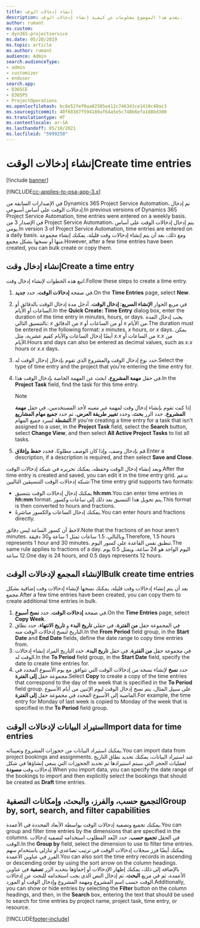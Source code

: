 ```yaml
---
title: إنشاء إدخالات الوقت
description: يقدم هذا الموضوع معلومات عن كيفية إنشاء إدخالات الوقت.
author: rumant
ms.custom:
- dyn365-projectservice
ms.date: 05/20/2019
ms.topic: article
ms.author: rumant
audience: Admin
search.audienceType:
- admin
- customizer
- enduser
search.app:
- D365CE
- D365PS
- ProjectOperations
ms.openlocfilehash: bc8e52fef0aa02505e412c746343ce1410c40ac3
ms.sourcegitcommit: 40f68387f594180af64a5e5c748b6efa188bd300
ms.translationtype: HT
ms.contentlocale: ar-SA
ms.lasthandoff: 05/10/2021
ms.locfileid: "5999250"
---
```

# <a name="create-time-entries"></a><span data-ttu-id="73444-103">إنشاء إدخالات الوقت</span><span class="sxs-lookup"><span data-stu-id="73444-103">Create time entries</span></span>

[!include [banner](../includes/psa-now-project-operations.md)]

[!INCLUDE[cc-applies-to-psa-app-3.x](../includes/cc-applies-to-psa-app-3x.md)]

<span data-ttu-id="73444-104">في الإصدارات السابقة من Dynamics 365 Project Service Automation، تم إدخال إدخالات الوقت على أساس أسبوعي.</span><span class="sxs-lookup"><span data-stu-id="73444-104">In previous versions of Dynamics 365 Project Service Automation, time entries were entered on a weekly basis.</span></span> <span data-ttu-id="73444-105">في الإصدار 3 من Project Service Automation، يتم إدخال إدخالات الوقت على أساس يومي.</span><span class="sxs-lookup"><span data-stu-id="73444-105">In version 3 of Project Service Automation, time entries are entered on a daily basis.</span></span> <span data-ttu-id="73444-106">ومع ذلك، بعد أن يتم إنشاء إدخالات وقت قليلة، يمكنك إنشاء مجموعة منها أو نسخها بشكل مجمع.</span><span class="sxs-lookup"><span data-stu-id="73444-106">However, after a few time entries have been created, you can bulk create or copy them.</span></span>

## <a name="create-a-time-entry"></a><span data-ttu-id="73444-107">إنشاء إدخال وقت</span><span class="sxs-lookup"><span data-stu-id="73444-107">Create a time entry</span></span>

<span data-ttu-id="73444-108">اتبع هذه الخطوات لإنشاء إدخال وقت.</span><span class="sxs-lookup"><span data-stu-id="73444-108">Follow these steps to create a time entry.</span></span>

1. <span data-ttu-id="73444-109">في صفحة **إدخالات الوقت**، حدد **جديد**.</span><span class="sxs-lookup"><span data-stu-id="73444-109">On the **Time Entries** page, select **New**.</span></span>
2. <span data-ttu-id="73444-110">في مربع الحوار **الإنشاء السريع: إدخال الوقت**، أدخل مدة إدخال الوقت بالدقائق أو الساعات أو الأيام.</span><span class="sxs-lookup"><span data-stu-id="73444-110">In the **Quick Create: Time Entry** dialog box, enter the duration of the time entry in minutes, hours, or days.</span></span> <span data-ttu-id="73444-111">يجب إدخال المدة بالتنسيق التالي: *x* من الدقائق *x* أو من الساعات أو *x* من الأيام.</span><span class="sxs-lookup"><span data-stu-id="73444-111">The duration must be entered in the following format: *x* minutes, *x* hours, or *x* days.</span></span> <span data-ttu-id="73444-112">يمكن أيضًا إدخال الساعات والأيام كقيم عشرية، مثل *x.x* من الساعات أو *x.x* من الأيام.</span><span class="sxs-lookup"><span data-stu-id="73444-112">Hours and days can also be entered as decimal values, such as *x.x* hours or *x.x* days.</span></span>
3. <span data-ttu-id="73444-113">حدد نوع إدخال الوقت والمشروع الذي تقوم بإدخال إدخال الوقت له.</span><span class="sxs-lookup"><span data-stu-id="73444-113">Select the type of time entry and the project that you're entering the time entry for.</span></span>
4. <span data-ttu-id="73444-114">في حقل **مهمة المشروع**، ابحث عن المهمة الخاصة بإدخال الوقت هذا.</span><span class="sxs-lookup"><span data-stu-id="73444-114">In the **Project Task** field, find the task for this time entry.</span></span>

    > [!NOTE]
    > <span data-ttu-id="73444-115">إذا كنت تقوم بإنشاء إدخال وقت لمهمة غير معينه لأحد المستخدمين، في حقل **مهمة المشروع**، حدد الزر **بحث**، وحدد **تغيير طريقة العرض**، ثم حدد **جميع مهام المشاريع النشطة** لسرد جميع المهام.</span><span class="sxs-lookup"><span data-stu-id="73444-115">If you're creating a time entry for a task that isn't assigned to a user, in the **Project Task** field, select the **Search** button, select **Change View**, and then select **All Active Project Tasks** to list all tasks.</span></span>

5. <span data-ttu-id="73444-116">قم بإدخال وصف، وإذا كان الوصف مطلوبًا، فحدد **حفظ وإغلاق**.</span><span class="sxs-lookup"><span data-stu-id="73444-116">Enter a description, if a description is required, and then select **Save and Close**.</span></span>

<span data-ttu-id="73444-117">وبعد إنشاء إدخال الوقت وحفظه، يمكنك تحريره في شبكة إدخالات الوقت.</span><span class="sxs-lookup"><span data-stu-id="73444-117">After the time entry is created and saved, you can edit it in the time entry grid.</span></span> <span data-ttu-id="73444-118">تدعم شبكة إدخالات الوقت التنسيقين التاليين:</span><span class="sxs-lookup"><span data-stu-id="73444-118">The time entry grid supports two formats:</span></span>

- <span data-ttu-id="73444-119">يمكنك إدخال إدخالات الوقت بتنسيق **hh:mm**.</span><span class="sxs-lookup"><span data-stu-id="73444-119">You can enter time entries in **hh:mm** format.</span></span> <span data-ttu-id="73444-120">يتم تحويل هذا التنسيق بعد ذلك إلى ساعات وكسور.</span><span class="sxs-lookup"><span data-stu-id="73444-120">This format is then converted to hours and fractions.</span></span>
- <span data-ttu-id="73444-121">يمكنك إدخال الساعات والكسور مباشرةً.</span><span class="sxs-lookup"><span data-stu-id="73444-121">You can enter hours and fractions directly.</span></span>

<span data-ttu-id="73444-122">لاحظ أن كسور الساعة ليس دقائق.</span><span class="sxs-lookup"><span data-stu-id="73444-122">Note that the fractions of an hour aren't minutes.</span></span> <span data-ttu-id="73444-123">وبالتالي، 1.5 ساعات تمثل 1 ساعة و30 دقيقة.</span><span class="sxs-lookup"><span data-stu-id="73444-123">Therefore, 1.5 hours represents 1 hour and 30 minutes.</span></span> <span data-ttu-id="73444-124">تنطبق نفس القاعدة على كسور اليوم.</span><span class="sxs-lookup"><span data-stu-id="73444-124">The same rule applies to fractions of a day.</span></span> <span data-ttu-id="73444-125">اليوم الواحد هو 24 ساعة، ويمثل 0.5 يوم 12 ساعة.</span><span class="sxs-lookup"><span data-stu-id="73444-125">One day is 24 hours, and 0.5 days represents 12 hours.</span></span>

## <a name="bulk-create-time-entries"></a><span data-ttu-id="73444-126">الإنشاء المجمع لإدخالات الوقت</span><span class="sxs-lookup"><span data-stu-id="73444-126">Bulk create time entries</span></span>

<span data-ttu-id="73444-127">بعد أن يتم إنشاء إدخالات وقت قليلة، يمكنك نسخها لإنشاء إدخالات وقت إضافية بشكل مجمع.</span><span class="sxs-lookup"><span data-stu-id="73444-127">After a few time entries have been created, you can copy them to create additional time entries in bulk.</span></span>

1. <span data-ttu-id="73444-128">في صفحة **إدخالات الوقت**، حدد **نسخ أسبوع**.</span><span class="sxs-lookup"><span data-stu-id="73444-128">On the **Time Entries** page, select **Copy Week**.</span></span>
2. <span data-ttu-id="73444-129">في المجموعة حقل **من الفترة**، في حقلي **تاريخ البدء** و **تاريخ الانتهاء**، حدد نطاق التاريخ لنسخ إدخالات الوقت منه.</span><span class="sxs-lookup"><span data-stu-id="73444-129">In the **From Period** field group, in the **Start Date** and **End Date** fields, define the date range to copy time entries from.</span></span>
3. <span data-ttu-id="73444-130">في مجموعة حقل **من الفترة**، في حقل **تاريخ البدء**، حدد التاريخ المراد إنشاء إدخالات الوقت له.</span><span class="sxs-lookup"><span data-stu-id="73444-130">In the **To Period** field group, in the **Start Date** field, specify the date to create time entries for.</span></span>
4. <span data-ttu-id="73444-131">حدد **نسخ** لإنشاء نسخة من إدخالات الوقت التي تتوافق مع يوم الأسبوع المحدد في مجموعة حقل **إلى الفترة**.</span><span class="sxs-lookup"><span data-stu-id="73444-131">Select **Copy** to create a copy of the time entries that correspond to the day of the week that is specified in the **To Period** field group.</span></span> <span data-ttu-id="73444-132">على سبيل المثال، يتم نسخ إدخال الوقت ليوم الإثنين من أيام الأسبوع الماضية إلى الأسبوع المحدد في مجموعة حقل **إلى الفترة**.</span><span class="sxs-lookup"><span data-stu-id="73444-132">For example, the time entry for Monday of last week is copied to Monday of the week that is specified in the **To Period** field group.</span></span>

## <a name="import-data-for-time-entries"></a><span data-ttu-id="73444-133">استيراد البيانات لإدخالات الوقت</span><span class="sxs-lookup"><span data-stu-id="73444-133">Import data for time entries</span></span>

<span data-ttu-id="73444-134">يمكنك استيراد البيانات من حجوزات المشروع وتعييناته.</span><span class="sxs-lookup"><span data-stu-id="73444-134">You can import data from project bookings and assignments.</span></span> <span data-ttu-id="73444-135">عند استيراد البيانات، يمكنك تحديد نطاق التاريخ لعمليات الحجز التي سيتم استيرادها ثم تحديد الحجوزات التي ينبغي إنشاؤها في شكل إدخالات وقت **مسودة**.</span><span class="sxs-lookup"><span data-stu-id="73444-135">When you import data, you can specify the date range of the bookings to import and then explicitly select the bookings that should be created as **Draft** time entries.</span></span>

## <a name="group-by-sort-search-and-filter-capabilities"></a><span data-ttu-id="73444-136">التجميع حسب، والفرز، والبحث، وإمكانات التصفية</span><span class="sxs-lookup"><span data-stu-id="73444-136">Group by, sort, search, and filter capabilities</span></span>

<span data-ttu-id="73444-137">يمكنك تجميع وتصفية إدخالات الوقت بواسطة الأبعاد المحددة في الأعمدة.</span><span class="sxs-lookup"><span data-stu-id="73444-137">You can group and filter time entries by the dimensions that are specified in the columns.</span></span> <span data-ttu-id="73444-138">في الحقل **تجميع حسب**، حدد البُعد المطلوب استخدامه لتصفية إدخالات الوقت.</span><span class="sxs-lookup"><span data-stu-id="73444-138">In the **Group by** field, select the dimension to use to filter time entries.</span></span> <span data-ttu-id="73444-139">يمكنك أيضًا فرز سجلات إدخالات الوقت في ترتيب تصاعدي أو تنازلي باستخدام سهم الفرز في عناوين الأعمدة.</span><span class="sxs-lookup"><span data-stu-id="73444-139">You can also sort the time entry records in ascending or descending order by using the sort arrow on the column headings.</span></span> <span data-ttu-id="73444-140">بالإضافة إلى ذلك، يمكنك إظهار الإدخالات أو إخفاؤها بتحديد الزر **تصفية** في عناوين الأعمدة، ثم في مربع **البحث**، ثم إدخال النص الذي يجب استخدامه للبحث عن إدخالات الوقت حسب اسم المشروع ومهمة المشروع وإدخال الوقت أو المورد.</span><span class="sxs-lookup"><span data-stu-id="73444-140">Additionally, you can show or hide entries by selecting the **Filter** button on the column headings, and then, in the **Search** box, entering the text that should be used to search for time entries by project name, project task, time entry, or resource.</span></span>


[!INCLUDE[footer-include](../includes/footer-banner.md)]